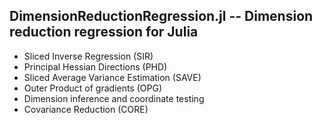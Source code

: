 DimensionReductionRegression.jl -- Dimension reduction regression for Julia
---------------------------------------------------------------------------

* Sliced Inverse Regression (SIR)
* Principal Hessian Directions (PHD)
* Sliced Average Variance Estimation (SAVE)
* Outer Product of gradients (OPG)
* Dimension inference and coordinate testing
* Covariance Reduction (CORE)
